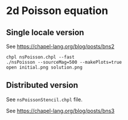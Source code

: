 # 2d Poisson equation

## Single locale version
See https://chapel-lang.org/blog/posts/bns2

```shell
chpl nsPoisson.chpl --fast
./nsPoisson --sourceMag=500 --makePlots=true
open initial.png solution.png
```

## Distributed version

See `nsPoissonStencil.chpl` file.

See https://chapel-lang.org/blog/posts/bns3
